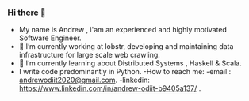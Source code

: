 ### Hi there 👋

- My name is Andrew , i'am an experienced and highly motivated Software Engineer.
- 🔭 I’m currently working at lobstr, developing and maintaining data infrastructure for large scale web crawling.
- 🌱 I’m currently learning about Distributed Systems , Haskell & Scala.
- I write code predominantly in Python.
-How to reach me:
-email : andrewodiit2020@gmail.com.
-linkedin: https://www.linkedin.com/in/andrew-odiit-b9405a137/ .

<!--
**AndrewOdiit/AndrewOdiit** is a ✨ _special_ ✨ repository because its `README.md` (this file) appears on your GitHub profile.

Here are some ideas to get you started:

- 👯 I’m looking to collaborate on ...
- 🤔 I’m looking for help with ...
- 💬 Ask me about ...
- 📫 How to reach me: ...
- 😄 Pronouns: ...
- ⚡ Fun fact: ...

-->
